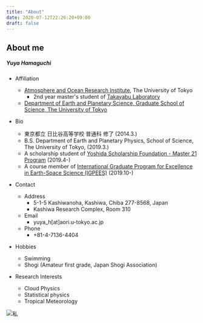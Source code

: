 ```yaml
---
title: "About"
date: 2020-07-12T22:26:20+09:00
draft: false
---
```


## About me

##### Yuya Hamaguchi

- Affiliation
  - [Atmosphere and Ocean Research Institute](http://www.aori.u-tokyo.ac.jp), The University of Tokyo
      - 2nd year master's student of [Takayabu Laboratory](https://ccsr.aori.u-tokyo.ac.jp/~takayabu/index-j.html)
  - [Department of Earth and Planetary Science,
Graduate School of Science,
The University of Tokyo](http://www.eps.s.u-tokyo.ac.jp/index-en.html)

 - Bio
   -  東京都立 日比谷高等学校 普通科 修了 (2014.3.)
   - B.S. Department of Earth and Planetary Physics, School of Science, The University of Tokyo, (2019.3.)
   - A scholarship student of [Yoshida Scholarship Foundation - Master 21 Program](https://www.ysf.or.jp/englishpage/index.html) (2019.4-)
   - A course member of [International Graduate Program for Excellence in Earth-Space Science (IGPEES)](https://igpees79.webnode.jp/#) (2019.10-)

 - Contact
   - Address
        - 5-1-5 Kashiwanoha, Kashiwa, Chiba 277-8568, Japan
        - Kashiwa Research Complex, Room 310
   - Email
        - yuya_h[at]aori.u-tokyo.ac.jp
   - Phone
        - +81-4-7136-4404

- Hobbies
  - Swimming
  - Shogi (Amateur first grade, Japan Shogi Association)

- Research Interests
  - Cloud Physics
  - Statistical physics
  - Tropical Meteorology

![私](/images/site-image.jpeg)
